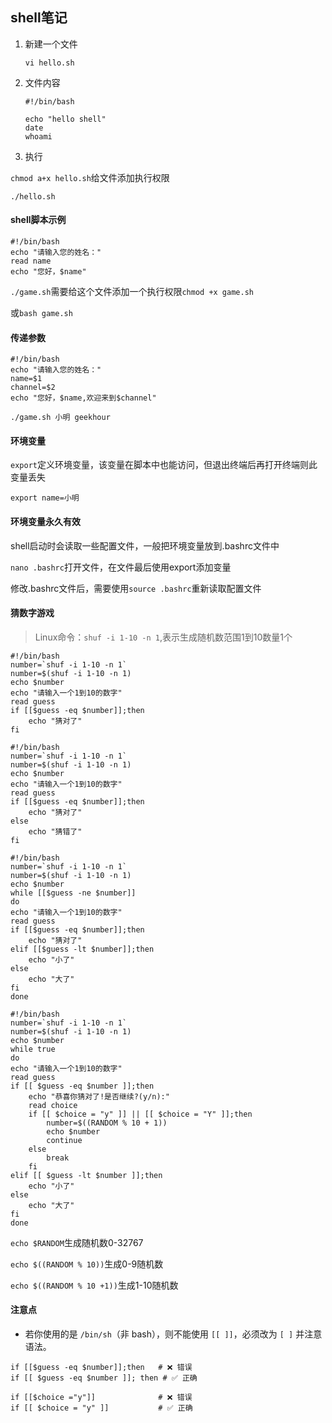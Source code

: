 ## shell笔记

1. 新建一个文件

   `vi hello.sh`

2. 文件内容

   ``` shell
   #!/bin/bash
   
   echo "hello shell"
   date
   whoami
   ```

3.  执行

   `chmod a+x hello.sh`给文件添加执行权限

   `./hello.sh`

#### shell脚本示例

```shell
#!/bin/bash
echo "请输入您的姓名："
read name
echo "您好，$name"
```

`./game.sh`需要给这个文件添加一个执行权限`chmod +x game.sh`

或`bash game.sh`

#### 传递参数

```shell
#!/bin/bash
echo "请输入您的姓名："
name=$1
channel=$2
echo "您好，$name,欢迎来到$channel"
```

`./game.sh 小明 geekhour`

#### 环境变量

`export`定义环境变量，该变量在脚本中也能访问，但退出终端后再打开终端则此变量丢失

`export name=小明`

#### 环境变量永久有效

shell启动时会读取一些配置文件，一般把环境变量放到.bashrc文件中

`nano .bashrc`打开文件，在文件最后使用export添加变量

修改.bashrc文件后，需要使用`source .bashrc`重新读取配置文件

#### 猜数字游戏

> Linux命令：`shuf -i 1-10 -n 1`,表示生成随机数范围1到10数量1个

```shell
#!/bin/bash
number=`shuf -i 1-10 -n 1`  
number=$(shuf -i 1-10 -n 1) 
echo $number
echo "请输入一个1到10的数字"
read guess
if [[$guess -eq $number]];then
	echo "猜对了"
fi
```

```shell
#!/bin/bash
number=`shuf -i 1-10 -n 1`  
number=$(shuf -i 1-10 -n 1) 
echo $number
echo "请输入一个1到10的数字"
read guess
if [[$guess -eq $number]];then
	echo "猜对了"
else 
	echo "猜错了"
fi
```

```shell
#!/bin/bash
number=`shuf -i 1-10 -n 1`  
number=$(shuf -i 1-10 -n 1) 
echo $number
while [[$guess -ne $number]]
do
echo "请输入一个1到10的数字"
read guess
if [[$guess -eq $number]];then
	echo "猜对了"
elif [[$guess -lt $number]];then
	echo "小了"
else 
	echo "大了"
fi
done
```

```shell
#!/bin/bash
number=`shuf -i 1-10 -n 1`  
number=$(shuf -i 1-10 -n 1) 
echo $number
while true
do
echo "请输入一个1到10的数字"
read guess
if [[ $guess -eq $number ]];then
	echo "恭喜你猜对了!是否继续?(y/n):"
	read choice
	if [[ $choice = "y" ]] || [[ $choice = "Y" ]];then
		number=$((RANDOM % 10 + 1))
		echo $number
		continue
	else
		break
	fi
elif [[ $guess -lt $number ]];then
	echo "小了"
else 
	echo "大了"
fi
done
```

`echo $RANDOM`生成随机数0-32767

`echo $((RANDOM % 10))`生成0-9随机数

`echo $((RANDOM % 10 +1))`生成1-10随机数

#### 注意点

- 若你使用的是 `/bin/sh`（非 bash），则不能使用 `[[ ]]`，必须改为 `[ ]` 并注意语法。

```shell
if [[$guess -eq $number]];then   # ❌ 错误
if [[ $guess -eq $number ]]; then # ✅ 正确

if [[$choice ="y"]]              # ❌ 错误
if [[ $choice = "y" ]]           # ✅ 正确
```

